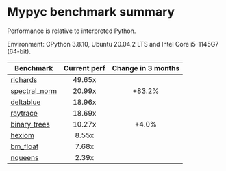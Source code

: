 # Mypyc benchmark summary

Performance is relative to interpreted Python.

Environment: CPython 3.8.10, Ubuntu 20.04.2 LTS and Intel Core i5-1145G7 (64-bit).

| Benchmark | Current perf | Change in 3 months |
| --- | :---: | :---: |
| [richards](benchmarks/richards.md) | 49.65x |  |
| [spectral_norm](benchmarks/spectral_norm.md) | 20.99x | +83.2% |
| [deltablue](benchmarks/deltablue.md) | 18.96x |  |
| [raytrace](benchmarks/raytrace.md) | 18.69x |  |
| [binary_trees](benchmarks/binary_trees.md) | 10.27x | +4.0% |
| [hexiom](benchmarks/hexiom.md) | 8.55x |  |
| [bm_float](benchmarks/bm_float.md) | 7.68x |  |
| [nqueens](benchmarks/nqueens.md) | 2.39x |  |
